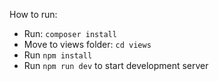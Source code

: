How to run:
- Run: `composer install`
- Move to views folder: `cd views`
- Run `npm install`
- Run `npm run dev` to start development server